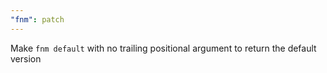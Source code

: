 ```yaml
---
"fnm": patch
---
```


Make `fnm default` with no trailing positional argument to return the default version
